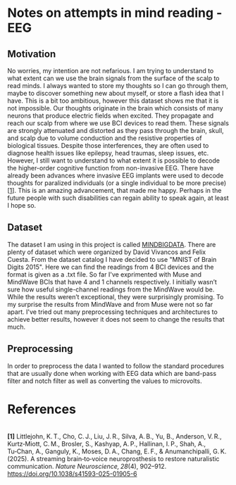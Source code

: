 # Notes on attempts in mind reading - EEG 

  ## Motivation
  
  No worries, my intention are not nefarious. I am trying to understand to what extent can we use the brain signals from the surface of the scalp to read minds.
I always wanted to store my thoughts so I can go through them, maybe to discover something new about myself, or store a flash idea that I have. This is a bit too ambitious, however this dataset shows me that it is not impossible. Our thoughts originate in the brain which consists of many neurons that produce electric fields when excited. They propagate and reach our scalp from where we use BCI devices to read them. These signals are strongly attenuated and distorted as they pass through the brain, skull, and scalp due to volume conduction and the resistive properties of biological tissues. Despite those interferences, they are often used to diagnose health issues like epilepsy, head traumas, sleep issues, etc. However, I still want to understand to what extent it is possible to decode the higher-order cognitive function from non-invasive EEG.
  There have already been advances where invasive EEG implants were used to decode thoughts for paralized individuals (or a single individual to be more precise) [[1](#1)]. This is an amazing advancement, that made me happy. Perhaps in the future people with such disabilities can regain ability to speak again, at least I hope so. 

## Dataset

The dataset I am using in this project is called [MINDBIGDATA](https://www.mindbigdata.com/). There are plenty of dataset which were organized by David Vivancos and Felix Cuesta. From the dataset catalog I have decided to use "MNIST of Brain Digits 2015". Here we can find the readings from 4 BCI devices and the format is given as a .txt file. So far I've exprimented with Muse and MindWave BCIs that have 4 and 1 channels respectively. I initially wasn’t sure how useful single-channel readings from the MindWave would be. While the results weren’t exceptional, they were surprisingly promising. To my surprise the results from MindWave and from Muse were not so far apart. I've tried out many preprocessing techniques and architectures to achieve better results, however it does not seem to change the results that much. 

## Preprocessing

In order to preprocess the data I wanted to follow the standard procedures that are usually done when working with EEG data which are band-pass filter and notch filter as well as converting the values to microvolts.  


# References

<a id="1"></a>  
**[1]** Littlejohn, K. T., Cho, C. J., Liu, J. R., Silva, A. B., Yu, B., Anderson, V. R., Kurtz‑Miott, C. M., Brosler, S., Kashyap, A. P., Hallinan, I. P., Shah, A., Tu‑Chan, A., Ganguly, K., Moses, D. A., Chang, E. F., & Anumanchipalli, G. K. (2025). A streaming brain‑to‑voice neuroprosthesis to restore naturalistic communication. *Nature Neuroscience, 28*(4), 902–912. https://doi.org/10.1038/s41593-025-01905-6

